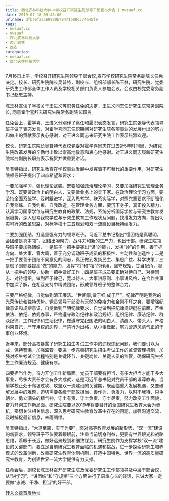 ```yaml
---
title: 西北农林科技大学->学校召开研究生院领导干部宣布大会 | nwsuaf.cc
date: 2019-07-18 09:43:08
urlname: dfbaefaac60980b79471b88c374a45f9
tags: 
- nwsuaf.cc
- nwsuaf
- 西北农林科技大学
- 西北农林
- 西农
categories:
- nwsuaf.cc
- 西北农林科技大学
---
```



7月16日上午，学校召开研究生院领导干部会议,宣布学校研究生院常务副院长任免决定。校长、研究生院院长吴普特，副校长、组织部部长陈玉林，研究生院、党委研究生工作部全体工作人员及学校相关部门负责人参加会议。会议由校党委常务副书记赵忠主持。

陈玉林宣读了学校关于王进义等职务任免的决定，王进义同志任研究生院常务副院长, 同意霍学喜辞去研究生院常务副院长职务。

任免会上，霍学喜、王进义分别作了离任和履职表态发言，研究生院张静代表领导班子做了表态发言，对霍学喜同志任职期间对研究生院各项事业的发展付出的努力和做出的贡献表示衷心感谢，对王进义同志来研究生院工作表示热烈欢迎。

校长、研究生院院长吴普特代表校党委对霍学喜同志在过去近5年时间里，为研究生院改革发展的辛勤付出致以崇高地敬意和衷心地感谢。对王进义同志履新研究生院常务副院长职务表示祝贺并做重要讲话。

吴普特指出，研究生教育在学校事业发展中发挥着不可替代的重要作用，对研究生院领导班子提出了四点希望和要求：

一要加强学习，强化理论武装。既要加强政治理论学习，又要加强研究生管理业务学习。既要做政治上的明白人，又要做业务上的实干家。在政治理论学习方面，要坚持全面系统学、及时跟进学、深入思考学、联系实际学，对照党章要求不断强化自我修炼、自我约束、自我改造。在管理业务方面，要沉下身子，真正投入精力，认真学习国家学位与研究生教育的政策、法规，系统分析国际学位与研究生教育发展趋势，深入思考我校学位与研究生教育工作现状及问题，找准发力方向，提出切实可行的改革思路，对标学校十三五规划和双一流建设目标持续发力。

二要加强团结，打造坚强有力的领导班子。习近平总书记指出“懂团结是真聪明，会团结是真本领”，团结出凝聚力、战斗力和新的生产力，也出干部。研究生院领导班子要加强团结，一是班子一把手要突出“谋”的能力、发挥“帅”的作用，善于抓方向、处大事、管大局，善于充分调动班子成员的积极性、主动性和创造性；二是一把手要善于团结不同意见的同志，真正做到发扬民主、集思广益、科学决策；三是班子副职要提高“做”的能力，发挥“将”和“相”的作用，坚守规矩，甘当配角，服从一把手的领导，协助一把手做好工作；四是班子成员要正确对待自己、对待同志、对待组织，做到严于律己，宽以待人，大事讲原则、小事讲风格，在合作共事中加深了解，在相互支持中精诚团结，形成领导班子的整体合力。

三要严格纪律，自觉做到清正廉洁。“世间事,做于细,成于严”。纪律严明是我党的光荣传统和独特优势。党员领导干部没有天然的免疫力和金刚不坏之身，要增强纪律意识和规矩意识，自觉做到严明纪律要求，自觉做到把纪律规矩挺在前面，严格依法、依纪、依规办事，严格遵守政治纪律和政治规矩，组织纪律、廉洁纪律、群众纪律、工作纪律和生活纪律，做遵守党纪国法的明白人、清醒人、带头人。严格约束自己，严守用权的边界，严禁行为出格，从小事做起，努力营造风清气正的干事创业环境。

近年来，部分高校暴露了研究生招生考试工作中的违规违纪问题，我们要引以为戒，保持警惕，加强监管。要进一步完善研究生招生考试工作的监督管理机制，加强对招生考试全流程特别是关键环节、关键岗位、关键人员的监管，确保研究生招生工作廉洁规范、健康有序。

四要担当作为，奋力开创工作新局面。党员干部要有担当，有多大担当才能干多大事业，尽多大责任才会有多大成就，这是习近平总书记对党员干部的谆谆教诲。当前学校正处于爬坡过坎、攻坚双一流建设的关键期，既面临重大发展机遇，又要破解发展中的难题，迫切需要各级干部敢担当、善作为、勇发力，以时不我待、只争朝夕、勇立潮头的精气神，守土有责、守土负责、守土尽责，努力改变工作面貌，奋力开创工作新局面。研究生院要以2019年将要召开的全国研究生教育大会为契机，密切关注相关信息，深入思考研究生教育改革中存在的问题，加强沟通交流，及时捕捉最新信息，未雨绸缪。

吴普特指出，“大道至简，实干为要”，面对高等教育发展的新形势，“双一流”建设的新要求，领导班子不仅要着眼眼前，注重当前切身利益，更要有世界眼光和战略思维，着眼于长远，做好远景规划和细致谋划。研究生院作为支撑学校“双一流”建设的关键部门，要立足当前研究生教育面临的机遇和挑战，进一步探索研究生培养模式的改革创新，改善研究生教育体制机制，打造中国特色、世界一流的高质量研究生教育，为创建世界一流大学提供有力支撑。

任命会后，副校长陈玉林召开研究生院及党委研究生工作部领导及中层干部会议，从“讲学习”、“讲团结”和“守规矩”三个方面进行了语重心长的谈话，告诫大家一定要做“忠诚、干净、担当”的好干部。





[转入文章首发地址](https://news.nwsuaf.edu.cn/xnxw/91026.htm)